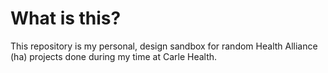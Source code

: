 # What is this?
This repository is my personal, design sandbox for random Health Alliance (ha) projects done during my time at Carle Health.

